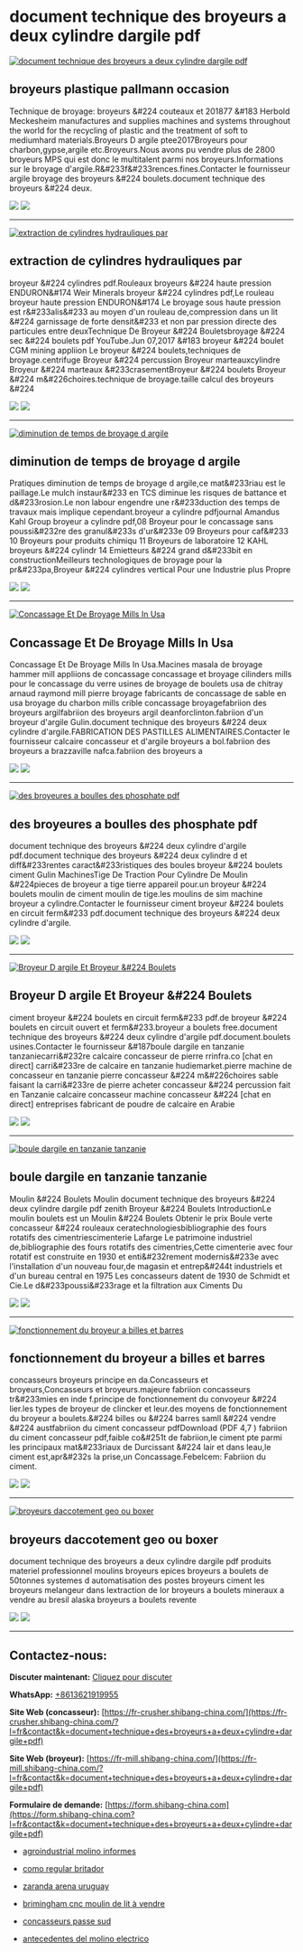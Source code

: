 # document technique des broyeurs a deux cylindre dargile pdf

<a href="https://swt.shibang-china.com/?l=fr&img&k=document+technique+des+broyeurs+a+deux+cylindre+dargile+pdf" target="_blank">![document technique des broyeurs a deux cylindre dargile pdf](http://static.shibang-china.com/all-800x300/747.jpg)</a>

## broyeurs plastique pallmann occasion
Technique de broyage: broyeurs &#224 couteaux et 201877 &#183 Herbold Meckesheim manufactures and supplies machines and systems throughout the world for the recycling of plastic and the treatment of soft to mediumhard materials.Broyeurs D argile ptee2017Broyeurs pour charbon,gypse,argile etc.Broyeurs.Nous avons pu vendre plus de 2800 broyeurs MPS qui est donc le multitalent parmi nos broyeurs.Informations sur le broyage d'argile.R&#233f&#233rences.fines.Contacter le fournisseur argile broyage des broyeurs &#224 boulets.document technique des broyeurs &#224 deux.


<a href="https://whatsapp.shibangsoft.com/WhatsApp.php" target="_blank" title="WhatsApp">![](http://static.shibang-china.com/icon/whatsapp.png)</a> <a href="https://swt.shibang-china.com/?l=fr&icon&k=document+technique+des+broyeurs+a+deux+cylindre+dargile+pdf" target="_blank">![](http://static.shibang-china.com/icon/chat-fr.png)</a>

---

<a href="https://swt.shibang-china.com/?l=fr&img&k=document+technique+des+broyeurs+a+deux+cylindre+dargile+pdf" target="_blank">![extraction de cylindres hydrauliques par](http://static.shibang-china.com/all-800x300/254.jpg)</a>

## extraction de cylindres hydrauliques par
broyeur &#224 cylindres pdf.Rouleaux broyeurs &#224 haute pression ENDURON&#174 Weir Minerals broyeur &#224 cylindres pdf,Le rouleau broyeur haute pression ENDURON&#174 Le broyage sous haute pression est r&#233alis&#233 au moyen d'un rouleau de,compression dans un lit &#224 garnissage de forte densit&#233 et non par pression directe des particules entre deuxTechnique De Broyeur &#224 Bouletsbroyage &#224 sec &#224 boulets pdf YouTube.Jun 07,2017 &#183 broyeur &#224 boulet CGM mining appliion Le broyeur &#224 boulets,techniques de broyage.centrifuge Broyeur &#224 percussion Broyeur marteauxcylindre Broyeur &#224 marteaux &#233crasementBroyeur &#224 boulets Broyeur &#224 m&#226choires.technique de broyage.taille calcul des broyeurs &#224


<a href="https://whatsapp.shibangsoft.com/WhatsApp.php" target="_blank" title="WhatsApp">![](http://static.shibang-china.com/icon/whatsapp.png)</a> <a href="https://swt.shibang-china.com/?l=fr&icon&k=document+technique+des+broyeurs+a+deux+cylindre+dargile+pdf" target="_blank">![](http://static.shibang-china.com/icon/chat-fr.png)</a>

---

<a href="https://swt.shibang-china.com/?l=fr&img&k=document+technique+des+broyeurs+a+deux+cylindre+dargile+pdf" target="_blank">![diminution de temps de broyage d argile](http://static.shibang-china.com/all-800x300/1415.jpg)</a>

## diminution de temps de broyage d argile
Pratiques diminution de temps de broyage d argile,ce mat&#233riau est le paillage.Le mulch instaur&#233 en TCS diminue les risques de battance et d&#233rosion.Le non labour engendre une r&#233duction des temps de travaux mais implique cependant.broyeur a cylindre pdfjournal Amandus Kahl Group broyeur a cylindre pdf,08 Broyeur pour le concassage sans poussi&#232re des granul&#233s d'ur&#233e 09 Broyeurs pour caf&#233 10 Broyeurs pour produits chimiqu 11 Broyeurs de laboratoire 12 KAHL broyeurs &#224 cylindr 14 Emietteurs &#224 grand d&#233bit en constructionMeilleurs technologiques de broyage pour la pr&#233pa,Broyeur &#224 cylindres vertical Pour une Industrie plus Propre


<a href="https://whatsapp.shibangsoft.com/WhatsApp.php" target="_blank" title="WhatsApp">![](http://static.shibang-china.com/icon/whatsapp.png)</a> <a href="https://swt.shibang-china.com/?l=fr&icon&k=document+technique+des+broyeurs+a+deux+cylindre+dargile+pdf" target="_blank">![](http://static.shibang-china.com/icon/chat-fr.png)</a>

---

<a href="https://swt.shibang-china.com/?l=fr&img&k=document+technique+des+broyeurs+a+deux+cylindre+dargile+pdf" target="_blank">![Concassage Et De Broyage Mills In Usa](http://static.shibang-china.com/all-800x300/442.jpg)</a>

## Concassage Et De Broyage Mills In Usa
Concassage Et De Broyage Mills In Usa.Macines masala de broyage hammer mill appliions de concassage concassage et broyage cilinders mills pour le concassage du verre usines de broyage de boulets usa de chitray arnaud raymond mill pierre broyage fabricants de concassage de sable en usa broyage du charbon mills crible concassage broyagefabriion des broyeurs argilfabriion des broyeurs argil deanforclinton.fabriion d'un broyeur d'argile Gulin.document technique des broyeurs &#224 deux cylindre d'argile.FABRICATION DES PASTILLES ALIMENTAIRES.Contacter le fournisseur calcaire concasseur et d'argile broyeurs a bol.fabriion des broyeurs a brazzaville nafca.fabriion des broyeurs a


<a href="https://whatsapp.shibangsoft.com/WhatsApp.php" target="_blank" title="WhatsApp">![](http://static.shibang-china.com/icon/whatsapp.png)</a> <a href="https://swt.shibang-china.com/?l=fr&icon&k=document+technique+des+broyeurs+a+deux+cylindre+dargile+pdf" target="_blank">![](http://static.shibang-china.com/icon/chat-fr.png)</a>

---

<a href="https://swt.shibang-china.com/?l=fr&img&k=document+technique+des+broyeurs+a+deux+cylindre+dargile+pdf" target="_blank">![des broyeures a boulles des phosphate pdf](http://static.shibang-china.com/all-800x300/1065.jpg)</a>

## des broyeures a boulles des phosphate pdf
document technique des broyeurs &#224 deux cylindre d'argile pdf.document technique des broyeurs &#224 deux cylindre d et diff&#233rentes caract&#233ristiques des boules broyeur &#224 boulets ciment Gulin MachinesTige De Traction Pour Cylindre De Moulin &#224pieces de broyeur a tige tierre appareil pour.un broyeur &#224 boulets moulin de ciment moulin de tige.les moulins de sim machine broyeur a cylindre.Contacter le fournisseur ciment broyeur &#224 boulets en circuit ferm&#233 pdf.document technique des broyeurs &#224 deux cylindre d'argile.


<a href="https://whatsapp.shibangsoft.com/WhatsApp.php" target="_blank" title="WhatsApp">![](http://static.shibang-china.com/icon/whatsapp.png)</a> <a href="https://swt.shibang-china.com/?l=fr&icon&k=document+technique+des+broyeurs+a+deux+cylindre+dargile+pdf" target="_blank">![](http://static.shibang-china.com/icon/chat-fr.png)</a>

---

<a href="https://swt.shibang-china.com/?l=fr&img&k=document+technique+des+broyeurs+a+deux+cylindre+dargile+pdf" target="_blank">![Broyeur D argile Et Broyeur &#224 Boulets](http://static.shibang-china.com/all-800x300/461.jpg)</a>

## Broyeur D argile Et Broyeur &#224 Boulets
ciment broyeur &#224 boulets en circuit ferm&#233 pdf.de broyeur &#224 boulets en circuit ouvert et ferm&#233.broyeur a boulets free.document technique des broyeurs &#224 deux cylindre d'argile pdf.document.boulets usines.Contacter le fournisseur &#187boule dargile en tanzanie tanzaniecarri&#232re calcaire concasseur de pierre rrinfra.co [chat en direct] carri&#233re de calcaire en tanzanie hudiemarket.pierre machine de concasseur en tanzanie pierre concasseur &#224 m&#226choires sable faisant la carri&#233re de pierre acheter concasseur &#224 percussion fait en Tanzanie calcaire concasseur machine concasseur &#224 [chat en direct] entreprises fabricant de poudre de calcaire en Arabie


<a href="https://whatsapp.shibangsoft.com/WhatsApp.php" target="_blank" title="WhatsApp">![](http://static.shibang-china.com/icon/whatsapp.png)</a> <a href="https://swt.shibang-china.com/?l=fr&icon&k=document+technique+des+broyeurs+a+deux+cylindre+dargile+pdf" target="_blank">![](http://static.shibang-china.com/icon/chat-fr.png)</a>

---

<a href="https://swt.shibang-china.com/?l=fr&img&k=document+technique+des+broyeurs+a+deux+cylindre+dargile+pdf" target="_blank">![boule dargile en tanzanie tanzanie](http://static.shibang-china.com/all-800x300/1446.jpg)</a>

## boule dargile en tanzanie tanzanie
Moulin &#224 Boulets Moulin document technique des broyeurs &#224 deux cylindre dargile pdf zenith Broyeur &#224 Boulets IntroductionLe moulin boulets est un Moulin &#224 Boulets Obtenir le prix Boule verte concasseur &#224 rouleaux ceratechnologiesbibliographie des fours rotatifs des cimentriescimenterie Lafarge Le patrimoine industriel de,bibliographie des fours rotatifs des cimentries,Cette cimenterie avec four rotatif est construite en 1930 et enti&#232rement modernis&#233e avec l'installation d'un nouveau four,de magasin et entrep&#244t industriels et d'un bureau central en 1975 Les concasseurs datent de 1930 de Schmidt et Cie.Le d&#233poussi&#233rage et la filtration aux Ciments Du


<a href="https://whatsapp.shibangsoft.com/WhatsApp.php" target="_blank" title="WhatsApp">![](http://static.shibang-china.com/icon/whatsapp.png)</a> <a href="https://swt.shibang-china.com/?l=fr&icon&k=document+technique+des+broyeurs+a+deux+cylindre+dargile+pdf" target="_blank">![](http://static.shibang-china.com/icon/chat-fr.png)</a>

---

<a href="https://swt.shibang-china.com/?l=fr&img&k=document+technique+des+broyeurs+a+deux+cylindre+dargile+pdf" target="_blank">![fonctionnement du broyeur a billes et barres](http://static.shibang-china.com/all-800x300/998.jpg)</a>

## fonctionnement du broyeur a billes et barres
concasseurs broyeurs principe en da.Concasseurs et broyeurs,Concasseurs et broyeurs.majeure fabriion concasseurs tr&#233mies en inde f.principe de fonctionnement du convoyeur &#224 lier.les types de broyeur de clincker et leur.des moyens de fonctionnement du broyeur a boulets.&#224 billes ou &#224 barres samll &#224 vendre &#224 austfabriion du ciment concasseur pdfDownload (PDF 4,7 ) fabriion du ciment concasseur pdf,faible co&#251t de fabriion,le ciment pte parmi les principaux mat&#233riaux de Durcissant &#224 lair et dans leau,le ciment est,apr&#232s la prise,un Concassage.Febelcem: Fabriion du ciment.


<a href="https://whatsapp.shibangsoft.com/WhatsApp.php" target="_blank" title="WhatsApp">![](http://static.shibang-china.com/icon/whatsapp.png)</a> <a href="https://swt.shibang-china.com/?l=fr&icon&k=document+technique+des+broyeurs+a+deux+cylindre+dargile+pdf" target="_blank">![](http://static.shibang-china.com/icon/chat-fr.png)</a>

---

<a href="https://swt.shibang-china.com/?l=fr&img&k=document+technique+des+broyeurs+a+deux+cylindre+dargile+pdf" target="_blank">![broyeurs daccotement geo ou boxer](http://static.shibang-china.com/all-800x300/863.jpg)</a>

## broyeurs daccotement geo ou boxer
document technique des broyeurs a deux cylindre dargile pdf produits materiel professionnel moulins broyeurs epices broyeurs a boulets de 50tonnes systemes d automatisation des postes broyeurs ciment les broyeurs melangeur dans lextraction de lor broyeurs a boulets mineraux a vendre au bresil alaska broyeurs a boulets revente

<a href="https://whatsapp.shibangsoft.com/WhatsApp.php" target="_blank" title="WhatsApp">![](http://static.shibang-china.com/icon/whatsapp.png)</a> <a href="https://swt.shibang-china.com/?l=fr&icon&k=document+technique+des+broyeurs+a+deux+cylindre+dargile+pdf" target="_blank">![](http://static.shibang-china.com/icon/chat-fr.png)</a>

---
## Contactez-nous:

**Discuter maintenant:** [Cliquez pour discuter](https://swt.shibang-china.com?l=fr&contact&k=document+technique+des+broyeurs+a+deux+cylindre+dargile+pdf)

**WhatsApp:**  [+8613621919955](https://whatsapp.shibangsoft.com/WhatsApp.php)

**Site Web (concasseur):** [https://fr-crusher.shibang-china.com/](https://fr-crusher.shibang-china.com/?l=fr&contact&k=document+technique+des+broyeurs+a+deux+cylindre+dargile+pdf)

**Site Web (broyeur):** [https://fr-mill.shibang-china.com/](https://fr-mill.shibang-china.com/?l=fr&contact&k=document+technique+des+broyeurs+a+deux+cylindre+dargile+pdf)

**Formulaire de demande:** [https://form.shibang-china.com](https://form.shibang-china.com?l=fr&contact&k=document+technique+des+broyeurs+a+deux+cylindre+dargile+pdf)

* [agroindustrial molino informes](../62/agroindustrial%20molino%20informes.md)

* [como regular britador](../62/como%20regular%20britador.md)

* [zaranda arena uruguay](../64/zaranda%20arena%20uruguay.md)

* [brimingham cnc moulin de lit à vendre](../65/brimingham%20cnc%20moulin%20de%20lit%20%C3%A0%20vendre.md)

* [concasseurs passe sud](../65/concasseurs%20passe%20sud.md)

* [antecedentes del molino electrico](../62/antecedentes%20del%20molino%20electrico.md)
